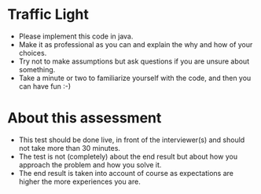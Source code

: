# Traffic Light 

- Please implement this code in java.
- Make it as professional as you can and explain the why and how of your choices.
- Try not to make assumptions but ask questions if you are unsure about something.
- Take a minute or two to familiarize yourself with the code, and then you can have fun :-)

# About this assessment

- This test should be done live, in front of the interviewer(s) and should not take more than 30 minutes.
- The test is not (completely) about the end result but about how you approach the problem and how you solve it.
- The end result is taken into account of course as expectations are higher the more experiences you are.

